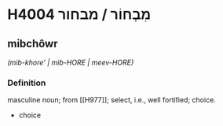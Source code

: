 # H4004 מִבְחוֹר / מבחור

## mibchôwr

_(mib-khore' | mib-HORE | meev-HORE)_

### Definition

masculine noun; from [[H977]]; select, i.e., well fortified; choice.

- choice
